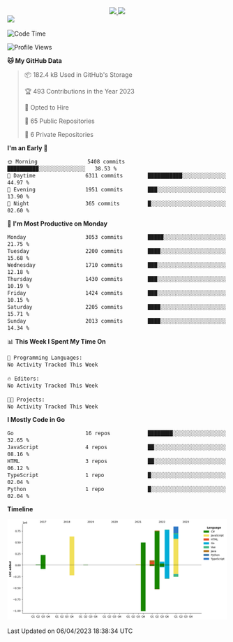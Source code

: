 <div align="center">
  <a href="https://github.com/arielsrv">
    <img height="180em" src="https://github-readme-stats.vercel.app/api?username=arielsrv&show_icons=true&theme=radical&include_all_commits=true&count_private=true"/>
    <img height="180em" src="https://github-readme-stats.vercel.app/api/top-langs/?username=arielsrv&layout=compact&langs_count=10&theme=radical"/>
 </a>
</div>

<div>
  <a href="https://www.linkedin.com/in/arielpineiro/" target="_blank">
    <img src="https://img.shields.io/badge/-LinkedIn-%230077B5?style=for-the-badge&logo=linkedin&logoColor=white" target="_blank">
  </a>
</div>

<!--START_SECTION:waka-->
![Code Time](http://img.shields.io/badge/Code%20Time-0%20secs-blue)

![Profile Views](http://img.shields.io/badge/Profile%20Views-0-blue)

**🐱 My GitHub Data** 

> 📦 182.4 kB Used in GitHub's Storage 
 > 
> 🏆 493 Contributions in the Year 2023
 > 
> 💼 Opted to Hire
 > 
> 📜 65 Public Repositories 
 > 
> 🔑 6 Private Repositories 
 > 
**I'm an Early 🐤** 

```text
🌞 Morning                5408 commits        ██████████░░░░░░░░░░░░░░░   38.53 % 
🌆 Daytime                6311 commits        ███████████░░░░░░░░░░░░░░   44.97 % 
🌃 Evening                1951 commits        ███░░░░░░░░░░░░░░░░░░░░░░   13.90 % 
🌙 Night                  365 commits         █░░░░░░░░░░░░░░░░░░░░░░░░   02.60 % 
```
📅 **I'm Most Productive on Monday** 

```text
Monday                   3053 commits        █████░░░░░░░░░░░░░░░░░░░░   21.75 % 
Tuesday                  2200 commits        ████░░░░░░░░░░░░░░░░░░░░░   15.68 % 
Wednesday                1710 commits        ███░░░░░░░░░░░░░░░░░░░░░░   12.18 % 
Thursday                 1430 commits        ███░░░░░░░░░░░░░░░░░░░░░░   10.19 % 
Friday                   1424 commits        ███░░░░░░░░░░░░░░░░░░░░░░   10.15 % 
Saturday                 2205 commits        ████░░░░░░░░░░░░░░░░░░░░░   15.71 % 
Sunday                   2013 commits        ████░░░░░░░░░░░░░░░░░░░░░   14.34 % 
```


📊 **This Week I Spent My Time On** 

```text
💬 Programming Languages: 
No Activity Tracked This Week

🔥 Editors: 
No Activity Tracked This Week

🐱‍💻 Projects: 
No Activity Tracked This Week
```

**I Mostly Code in Go** 

```text
Go                       16 repos            ████████░░░░░░░░░░░░░░░░░   32.65 % 
JavaScript               4 repos             ██░░░░░░░░░░░░░░░░░░░░░░░   08.16 % 
HTML                     3 repos             ██░░░░░░░░░░░░░░░░░░░░░░░   06.12 % 
TypeScript               1 repo              █░░░░░░░░░░░░░░░░░░░░░░░░   02.04 % 
Python                   1 repo              █░░░░░░░░░░░░░░░░░░░░░░░░   02.04 % 
```



**Timeline**

![Lines of Code chart](https://raw.githubusercontent.com/arielsrv/arielsrv/main/assets/bar_graph.png)


 Last Updated on 06/04/2023 18:38:34 UTC
<!--END_SECTION:waka-->
